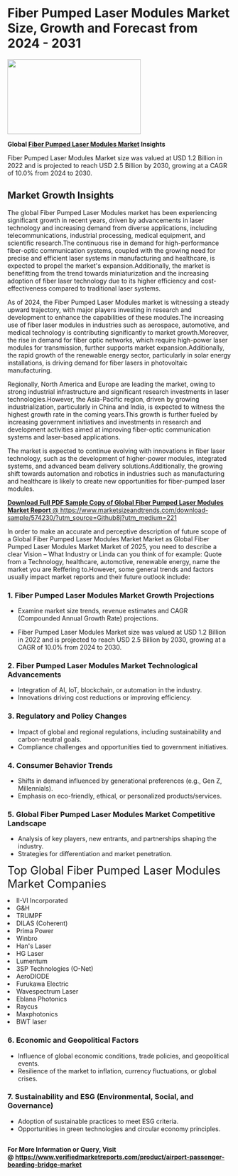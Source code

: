 <H1>Fiber Pumped Laser Modules Market Size, Growth and Forecast from 2024 - 2031</H1><img class="aligncenter size-medium wp-image-584254" src="https://thirdeyenews.in/wp-content/uploads/2024/09/Global-Market-Research-300x168.jpeg" alt="" width="300" height="168" /><p><strong>Global&nbsp;<a href="https://www.marketsizeandtrends.com/download-sample/574230/?utm_source=Github8j?utm_medium=221">Fiber Pumped Laser Modules Market</a> Insights</strong></p><p>Fiber Pumped Laser Modules Market size was valued at USD 1.2 Billion in 2022 and is projected to reach USD 2.5 Billion by 2030, growing at a CAGR of 10.0% from 2024 to 2030.</p><p><h2>Market Growth Insights</h2> <p>The global Fiber Pumped Laser Modules market has been experiencing significant growth in recent years, driven by advancements in laser technology and increasing demand from diverse applications, including telecommunications, industrial processing, medical equipment, and scientific research.The continuous rise in demand for high-performance fiber-optic communication systems, coupled with the growing need for precise and efficient laser systems in manufacturing and healthcare, is expected to propel the market's expansion.Additionally, the market is benefitting from the trend towards miniaturization and the increasing adoption of fiber laser technology due to its higher efficiency and cost-effectiveness compared to traditional laser systems.</p> <p><a href="download_sample_link"></a></p> <p>As of 2024, the Fiber Pumped Laser Modules market is witnessing a steady upward trajectory, with major players investing in research and development to enhance the capabilities of these modules.The increasing use of fiber laser modules in industries such as aerospace, automotive, and medical technology is contributing significantly to market growth.Moreover, the rise in demand for fiber optic networks, which require high-power laser modules for transmission, further supports market expansion.Additionally, the rapid growth of the renewable energy sector, particularly in solar energy installations, is driving demand for fiber lasers in photovoltaic manufacturing.</p> <p>Regionally, North America and Europe are leading the market, owing to strong industrial infrastructure and significant research investments in laser technologies.However, the Asia-Pacific region, driven by growing industrialization, particularly in China and India, is expected to witness the highest growth rate in the coming years.This growth is further fueled by increasing government initiatives and investments in research and development activities aimed at improving fiber-optic communication systems and laser-based applications.</p> <p>The market is expected to continue evolving with innovations in fiber laser technology, such as the development of higher-power modules, integrated systems, and advanced beam delivery solutions.Additionally, the growing shift towards automation and robotics in industries such as manufacturing and healthcare is likely to create new opportunities for fiber-pumped laser modules.</p> <p><a href="get_more_link"></p><p><span class=""><strong>Download Full PDF Sample Copy of Global Fiber Pumped Laser Modules Market Report</strong> @ <a href="https://www.marketsizeandtrends.com/download-sample/574230/?utm_source=Github8j?utm_medium=221" target="_blank">https://www.marketsizeandtrends.com/download-sample/574230/?utm_source=Github8j?utm_medium=221</a></span></p><p>In order to make an accurate and perceptive description of future scope of a Global&nbsp;Fiber Pumped Laser Modules Market Market as Global&nbsp;Fiber Pumped Laser Modules Market Market of 2025, you need to describe a clear Vision &ndash; What Industry or Linda can you think of for example: Quote from a Technology, healthcare, automotive, renewable energy, name the market you are Reffering to.However, some general trends and factors usually impact market reports and their future outlook include:</p><h3>1.&nbsp;<strong>Fiber Pumped Laser Modules Market Growth Projections</strong></h3><ul><li>Examine market size trends, revenue estimates and CAGR (Compounded Annual Growth Rate) projections.</li><li><p>Fiber Pumped Laser Modules Market size was valued at USD 1.2 Billion in 2022 and is projected to reach USD 2.5 Billion by 2030, growing at a CAGR of 10.0% from 2024 to 2030.</p></li></ul><h3>2.&nbsp;<strong>Fiber Pumped Laser Modules Market Technological Advancements</strong></h3><ul><li>Integration of AI, IoT, blockchain, or automation in the industry.</li><li>Innovations driving cost reductions or improving efficiency.</li></ul><h3>3.&nbsp;<strong>Regulatory and Policy Changes</strong></h3><ul><li>Impact of global and regional regulations, including sustainability and carbon-neutral goals.</li><li>Compliance challenges and opportunities tied to government initiatives.</li></ul><h3>4.&nbsp;<strong>Consumer Behavior Trends</strong></h3><ul><li>Shifts in demand influenced by generational preferences (e.g., Gen Z, Millennials).</li><li>Emphasis on eco-friendly, ethical, or personalized products/services.</li></ul><h3>5.&nbsp;<strong>Global Fiber Pumped Laser Modules Market Competitive Landscape</strong></h3><ul><li>Analysis of key players, new entrants, and partnerships shaping the industry.</li><li>Strategies for differentiation and market penetration.</li></ul><p data-pm-slice="1 1 []"><span style="color: inherit; font-family: inherit; font-size: 25px;">Top Global Fiber Pumped Laser Modules Market Companies</span></p><div class="" data-test-id=""><p><li>II-VI Incorporated</li><li> G&H</li><li> TRUMPF</li><li> DILAS (Coherent)</li><li> Prima Power</li><li> Winbro</li><li> Han's Laser</li><li> HG Laser</li><li> Lumentum</li><li> 3SP Technologies (O-Net)</li><li> AeroDIODE</li><li> Furukawa Electric</li><li> Wavespectrum Laser</li><li> Eblana Photonics</li><li> Raycus</li><li> Maxphotonics</li><li> BWT laser</li></p></div><h3>6.&nbsp;<strong>Economic and Geopolitical Factors</strong></h3><ul><li>Influence of global economic conditions, trade policies, and geopolitical events.</li><li>Resilience of the market to inflation, currency fluctuations, or global crises.</li></ul><h3>7.&nbsp;<strong>Sustainability and ESG (Environmental, Social, and Governance)</strong></h3><ul><li>Adoption of sustainable practices to meet ESG criteria.</li><li>Opportunities in green technologies and circular economy principles.</li></ul><h2><strong style="font-size: 14px;">For More Information or Query, Visit @&nbsp;</strong><a style="background-color: #ffffff; font-size: 14px;" href="https://www.marketsizeandtrends.com/report/fiber-pumped-laser-modules-market/" target="_blank">https://www.verifiedmarketreports.com/product/airport-passenger-boarding-bridge-market</a></h2>